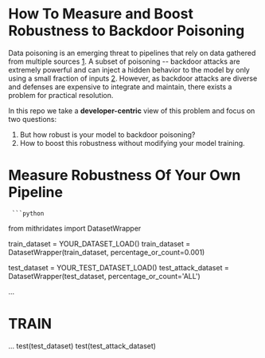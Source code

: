 # How To Measure and Boost Robustness to Backdoor Poisoning

Data poisoning is an emerging threat to pipelines that rely on data gathered 
from multiple sources [1](link). A subset of poisoning -- backdoor attacks are 
extremely powerful and can inject a hidden behavior to the model by only 
using a small fraction of inputs 
[2](link). 
However, as backdoor attacks are diverse and defenses are expensive 
to integrate and maintain, there exists a problem for practical resolution.

In this repo we take a **developer-centric** view of this problem and 
focus on two questions:
1. But how robust is your model to backdoor poisoning?
2. How to boost this robustness without modifying your model training. 


# Measure Robustness Of Your Own Pipeline
``
```python``

from mithridates import DatasetWrapper

train_dataset = YOUR_DATASET_LOAD()
train_dataset = DatasetWrapper(train_dataset, percentage_or_count=0.001)

test_dataset = YOUR_TEST_DATASET_LOAD()
test_attack_dataset = DatasetWrapper(test_dataset, percentage_or_count='ALL')

...
# TRAIN
...
test(test_dataset)
test(test_attack_dataset)

```